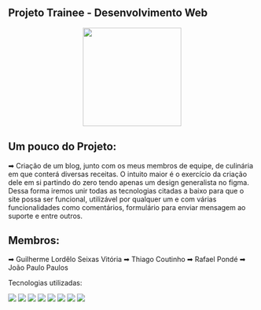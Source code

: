## Projeto Trainee - Desenvolvimento Web
<p align="center">
  <img src="https://img.icons8.com/plasticine/2x/circled-play.png" width="200px" height="200px"/></p>

## Um pouco do Projeto:

➡   Criação de um blog, junto com os meus membros de equipe, de culinária em que conterá diversas receitas. O intuito maior é o exercício da criação dele em si partindo do zero tendo apenas um design generalista no figma. Dessa forma iremos unir todas as tecnologias citadas a baixo para que o site possa ser funcional, utilizável por qualquer um e com várias funcionalidades como comentários, formulário para enviar mensagem ao suporte e entre outros.

## Membros:

➡ Guilherme Lordêlo Seixas Vitória
➡ Thiago Coutinho
➡ Rafael Pondé
➡ João Paulo Paulos

Tecnologias utilizadas:

[<img src="https://img.shields.io/static/v1?label=&message=HTML&color=orange&style=for-the-badge&logo=HTML5&logoColor=white" />](https://github.com/glsvitoria)
[<img src="https://img.shields.io/static/v1?label=&message=CSS&color=blue&style=for-the-badge&logo=CSS3&logoColor=white" />](https://github.com/glsvitoria)
[<img src="https://img.shields.io/static/v1?label=&message=JS&color=yellowgreen&style=for-the-badge&logo=JavaScript&logoColor=white" />](https://github.com/glsvitoria)
[<img src="https://img.shields.io/static/v1?label=&message=Node.js&color=yellow&style=for-the-badge&logo=NodeJS&logoColor=white" />](https://github.com/glsvitoria)
[<img src="https://img.shields.io/static/v1?label=&message=PostgreSQL&color=blue&style=for-the-badge&logo=PostgreSQL&logoColor=white" />](https://github.com/glsvitoria)
[<img src="https://img.shields.io/static/v1?label=&message=Express&color=critical&style=for-the-badge&logo=Express&logoColor=white" />](https://github.com/glsvitoria)
[<img src="https://img.shields.io/static/v1?label=&message=Postman&color=important&style=for-the-badge&logo=Postman&logoColor=white" />](https://github.com/glsvitoria)
[<img src="https://img.shields.io/static/v1?label=&message=Figma&color=inactive&style=for-the-badge&logo=Figma&logoColor=white" />](https://github.com/glsvitoria)

